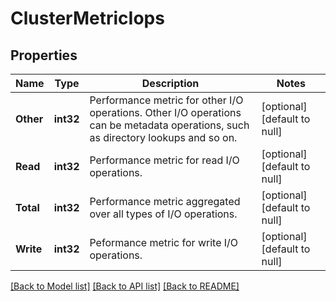 # ClusterMetricIops

## Properties
Name | Type | Description | Notes
------------ | ------------- | ------------- | -------------
**Other** | **int32** | Performance metric for other I/O operations. Other I/O operations can be metadata operations, such as directory lookups and so on. | [optional] [default to null]
**Read** | **int32** | Performance metric for read I/O operations. | [optional] [default to null]
**Total** | **int32** | Performance metric aggregated over all types of I/O operations. | [optional] [default to null]
**Write** | **int32** | Peformance metric for write I/O operations. | [optional] [default to null]

[[Back to Model list]](../README.md#documentation-for-models) [[Back to API list]](../README.md#documentation-for-api-endpoints) [[Back to README]](../README.md)



